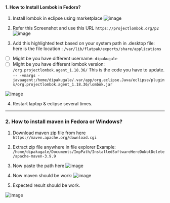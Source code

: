 #### 1. How to Install Lombok in Fedora?
1. Install lombok in eclipse using marketplace
![image](https://github.com/user-attachments/assets/51d12f07-f696-41e3-beb1-bb62fbeec035)

2. Refer this Screenshot and use this URL
`https://projectlombok.org/p2`
![image](https://github.com/user-attachments/assets/53be48a2-c340-417a-8134-f48854404e6f)


3. Add this highlighted text based on your system path in .desktop file:
here is the file location : `/var/lib/flatpak/exports/share/applications`

- [ ] Might be you have different username: `dipakugale`
- [ ] Might be you have different lombok version: `/org.projectlombok.agent_1.18.36/`
This is the code you have to update.
`-- -vmargs -javaagent:/home/dipakugale/.var/app/org.eclipse.Java/eclipse/plugins/org.projectlombok.agent_1.18.36/lombok.jar`

![image](https://github.com/user-attachments/assets/67ffd053-0b97-4ec9-bb73-8f61132db535)

4. Restart laptop & eclipse several times.

_____________________________________________________

### 2. How to install maven in Fedora or Windows?

1. Download maven zip file from here
`https://maven.apache.org/download.cgi`
2. Extract zip file anywhere in file explorer
Example: `/home/dipakugale/Documents/ImpPath/InstalledSoftwareHereDoNotDelete/apache-maven-3.9.9`
3. Now paste the path here
![image](https://github.com/user-attachments/assets/ec306483-3bdd-4649-9173-d637da08d502)

4. Now maven should be work:
![image](https://github.com/user-attachments/assets/ab8722dc-8d73-4b96-9a3e-1a75a6ab2cee)

5. Expected result should be work.

![image](https://github.com/user-attachments/assets/7d7ec64a-3b3e-467a-aaa4-73a78bd4c28a)


